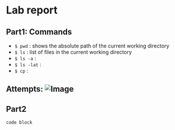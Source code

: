 # Lab report
## Part1: Commands
* `$ pwd` : shows the absolute path of the current working directory
* `$ ls` : list of files in the current working directory
* `$ ls -a` : 
* `$ ls -lat` :
* `$ cp` :

Attempts:
![Image](<img width="1121" alt="截屏2023-01-11 11 59 47" src="https://user-images.githubusercontent.com/122485565/211911966-61ddf9d1-1c91-4c2e-82a0-38cf56a4d785.png">)
---
## Part2
```
code block
```
